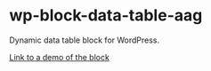 # wp-block-data-table-aag
Dynamic data table block for WordPress.

[Link to a demo of the block](https://custom-blocks.dev.4ndr3g.com/test-data-table/)

